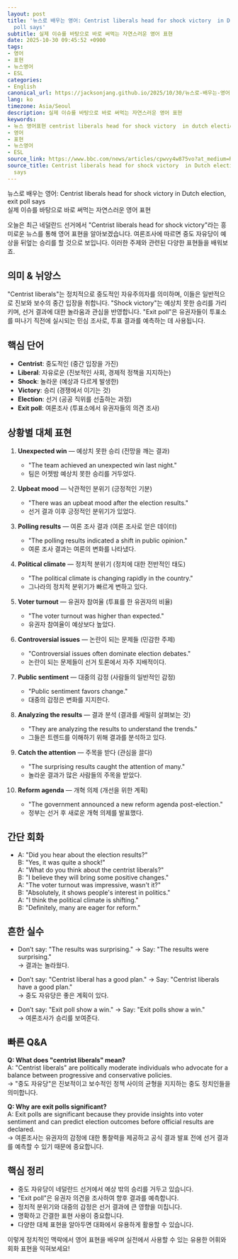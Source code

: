 ```yaml
---
layout: post
title: '뉴스로 배우는 영어: Centrist liberals head for shock victory  in Dutch election, exit
  poll says'
subtitle: 실제 이슈를 바탕으로 바로 써먹는 자연스러운 영어 표현
date: 2025-10-30 09:45:52 +0900
tags:
- 영어
- 표현
- 뉴스영어
- ESL
categories:
- English
canonical_url: https://jacksonjang.github.io/2025/10/30/뉴스로-배우는-영어-centrist-liberals-head-for-shock-victory-in-dutch-election-exit-poll-says/
lang: ko
timezone: Asia/Seoul
description: 실제 이슈를 바탕으로 바로 써먹는 자연스러운 영어 표현
keywords:
- 뉴스 영어표현 centrist liberals head for shock victory  in dutch election, exit poll says
- 영어
- 표현
- 뉴스영어
- ESL
source_link: https://www.bbc.com/news/articles/cpwvy4w875vo?at_medium=RSS&at_campaign=rss
source_title: Centrist liberals head for shock victory  in Dutch election, exit poll
  says
---
```


뉴스로 배우는 영어: Centrist liberals head for shock victory in Dutch election, exit poll says  
실제 이슈를 바탕으로 바로 써먹는 자연스러운 영어 표현

오늘은 최근 네덜란드 선거에서 "Centrist liberals head for shock victory"라는 흥미로운 뉴스를 통해 영어 표현을 알아보겠습니다. 여론조사에 따르면 중도 자유당이 예상을 뒤엎는 승리를 할 것으로 보입니다. 이러한 주제와 관련된 다양한 표현들을 배워보죠.

## 의미 & 뉘앙스

"Centrist liberals"는 정치적으로 중도적인 자유주의자를 의미하며, 이들은 일반적으로 진보와 보수의 중간 입장을 취합니다. "Shock victory"는 예상치 못한 승리를 가리키며, 선거 결과에 대한 놀라움과 관심을 반영합니다. "Exit poll"은 유권자들이 투표소를 떠나기 직전에 실시되는 민심 조사로, 투표 결과를 예측하는 데 사용됩니다.

## 핵심 단어

- **Centrist**: 중도적인 (중간 입장을 가진)
- **Liberal**: 자유로운 (진보적인 사회, 경제적 정책을 지지하는)
- **Shock**: 놀라운 (예상과 다르게 발생한)
- **Victory**: 승리 (경쟁에서 이기는 것)
- **Election**: 선거 (공공 직위를 선출하는 과정)
- **Exit poll**: 여론조사 (투표소에서 유권자들의 의견 조사)
  
## 상황별 대체 표현

1. **Unexpected win** — 예상치 못한 승리 (전망을 깨는 결과)
   - "The team achieved an unexpected win last night."
   - 팀은 어젯밤 예상치 못한 승리를 거두었다. 

2. **Upbeat mood** — 낙관적인 분위기 (긍정적인 기분)
   - "There was an upbeat mood after the election results."
   - 선거 결과 이후 긍정적인 분위기가 있었다.

3. **Polling results** — 여론 조사 결과 (여론 조사로 얻은 데이터)
   - "The polling results indicated a shift in public opinion."
   - 여론 조사 결과는 여론의 변화를 나타냈다.

4. **Political climate** — 정치적 분위기 (정치에 대한 전반적인 태도)
   - "The political climate is changing rapidly in the country."
   - 그나라의 정치적 분위기가 빠르게 변하고 있다.

5. **Voter turnout** — 유권자 참여율 (투표를 한 유권자의 비율)
   - "The voter turnout was higher than expected."
   - 유권자 참여율이 예상보다 높았다.

6. **Controversial issues** — 논란이 되는 문제들 (민감한 주제)
   - "Controversial issues often dominate election debates."
   - 논란이 되는 문제들이 선거 토론에서 자주 지배적이다.

7. **Public sentiment** — 대중의 감정 (사람들의 일반적인 감정)
   - "Public sentiment favors change."
   - 대중의 감정은 변화를 지지한다.

8. **Analyzing the results** — 결과 분석 (결과를 세밀히 살펴보는 것)
   - "They are analyzing the results to understand the trends."
   - 그들은 트렌드를 이해하기 위해 결과를 분석하고 있다.

9. **Catch the attention** — 주목을 받다 (관심을 끌다)
   - "The surprising results caught the attention of many."
   - 놀라운 결과가 많은 사람들의 주목을 받았다.

10. **Reform agenda** — 개혁 의제 (개선을 위한 계획)
    - "The government announced a new reform agenda post-election."
    - 정부는 선거 후 새로운 개혁 의제를 발표했다.

## 간단 회화

- A: "Did you hear about the election results?"  
  B: "Yes, it was quite a shock!"  
  A: "What do you think about the centrist liberals?"  
  B: "I believe they will bring some positive changes."  
  A: "The voter turnout was impressive, wasn't it?"  
  B: "Absolutely, it shows people's interest in politics."  
  A: "I think the political climate is shifting."  
  B: "Definitely, many are eager for reform." 

## 흔한 실수

- Don’t say: "The results was surprising." → Say: "The results were surprising."  
  → 결과는 놀라웠다.

- Don’t say: "Centrist liberal has a good plan." → Say: "Centrist liberals have a good plan."  
  → 중도 자유당은 좋은 계획이 있다.

- Don’t say: "Exit poll show a win." → Say: "Exit polls show a win."  
  → 여론조사가 승리를 보여준다.

## 빠른 Q&A

**Q: What does "centrist liberals" mean?**  
A: "Centrist liberals" are politically moderate individuals who advocate for a balance between progressive and conservative policies.  
→ "중도 자유당"은 진보적이고 보수적인 정책 사이의 균형을 지지하는 중도 정치인들을 의미합니다.

**Q: Why are exit polls significant?**  
A: Exit polls are significant because they provide insights into voter sentiment and can predict election outcomes before official results are declared.  
→ 여론조사는 유권자의 감정에 대한 통찰력을 제공하고 공식 결과 발표 전에 선거 결과를 예측할 수 있기 때문에 중요합니다.

## 핵심 정리

- 중도 자유당이 네덜란드 선거에서 예상 밖의 승리를 거두고 있습니다.
- "Exit poll"은 유권자 의견을 조사하여 향후 결과를 예측합니다.
- 정치적 분위기와 대중의 감정은 선거 결과에 큰 영향을 미칩니다.
- 명확하고 간결한 표현 사용이 중요합니다.
- 다양한 대체 표현을 알아두면 대화에서 유용하게 활용할 수 있습니다.

이렇게 정치적인 맥락에서 영어 표현을 배우며 실전에서 사용할 수 있는 유용한 어휘와 회화 표현을 익혀보세요!